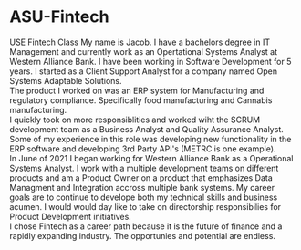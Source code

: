 # ASU-Fintech
USE Fintech Class 
My name is Jacob. I have a bachelors degree in IT Management and currently work as an Opertational Systems Analyst at Western Alliance Bank. 
I have been working in Software Development for 5 years. I started as a Client Support Analyst for a company named Open Systems Adaptable Solutions.  
The product I worked on was an ERP system for Manufacturing and regulatory compliance. Specifically food manufacturing and Cannabis manufacturing.  
I quickly took on more responsiblities and worked wiht the SCRUM development team as a Business Analyst and Quality Assurance Analyst. Some of my experience in this role was developing new functionality in the ERP software and developing 3rd Party API's (METRC is one example).   
In June of 2021 I began working for Western Alliance Bank as a Operational Systems Analyst. I work with a multiple development teams on different products and am a Product Owner on a product that emphasizes Data Managment and Integration accross multiple bank systems. 
My career goals are to continue to develope both my technical skills and business acumen. I would would day like to take on directorship responsibilies for Product Development initiatives.   
I chose Fintech as a career path because it is the future of finance and a rapidly expanding industry. The opportunies and potential are endless. 
